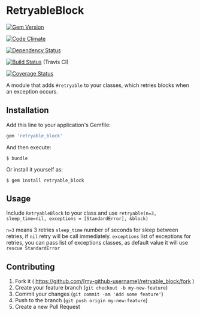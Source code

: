 # RetryableBlock

[![Gem Version](https://badge.fury.io/rb/retryable_block.svg)](http://badge.fury.io/rb/retryable_block)

[![Code Climate](https://codeclimate.com/github/FinalCAD/retryable_block.png)](https://codeclimate.com/github/FinalCAD/retryable_block)

[![Dependency Status](https://gemnasium.com/FinalCAD/retryable_block.png)](https://gemnasium.com/FinalCAD/retryable_block)

[![Build Status](https://travis-ci.org/FinalCAD/retryable_block.png?branch=master)](https://travis-ci.org/FinalCAD/retryable_block) (Travis CI)

[![Coverage Status](https://coveralls.io/repos/github/FinalCAD/retryable_block/badge.svg?branch=master)](https://coveralls.io/github/FinalCAD/retryable_block?branch=master)

A module that adds `#retryable` to your classes, which retries blocks when an exception occurs.

## Installation

Add this line to your application's Gemfile:

```ruby
gem 'retryable_block'
```

And then execute:

    $ bundle

Or install it yourself as:

    $ gem install retryable_block

## Usage

Include `RetryableBlock` to your class and use `retryable(n=3, sleep_time=nil, exceptions = [StandardError], &block)`

`n=3` means 3 retries
`sleep_time` number of seconds for sleep between retries, if `nil` retry will be call immediately.
`exceptions` list of exceptions for retries, you can pass list of exceptions classes, as default value it will use `rescue StandardError`

## Contributing

1. Fork it ( https://github.com/[my-github-username]/retryable_block/fork )
2. Create your feature branch (`git checkout -b my-new-feature`)
3. Commit your changes (`git commit -am 'Add some feature'`)
4. Push to the branch (`git push origin my-new-feature`)
5. Create a new Pull Request
